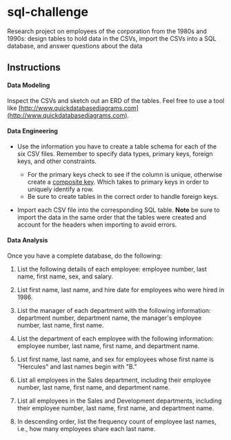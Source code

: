 # sql-challenge
Research project on employees of the corporation from the 1980s and 1990s: design tables to hold data in the CSVs, import the CSVs into a SQL database, and answer questions about the data

## Instructions

#### Data Modeling

Inspect the CSVs and sketch out an ERD of the tables. Feel free to use a tool like [http://www.quickdatabasediagrams.com](http://www.quickdatabasediagrams.com).

#### Data Engineering

* Use the information you have to create a table schema for each of the six CSV files. Remember to specify data types, primary keys, foreign keys, and other constraints.

  * For the primary keys check to see if the column is unique, otherwise create a [composite key](https://en.wikipedia.org/wiki/Compound_key). Which takes to primary keys in order to uniquely identify a row.
  * Be sure to create tables in the correct order to handle foreign keys.

* Import each CSV file into the corresponding SQL table. **Note** be sure to import the data in the same order that the tables were created and account for the headers when importing to avoid errors.

#### Data Analysis

Once you have a complete database, do the following:

1. List the following details of each employee: employee number, last name, first name, sex, and salary.

2. List first name, last name, and hire date for employees who were hired in 1986.

3. List the manager of each department with the following information: department number, department name, the manager's employee number, last name, first name.

4. List the department of each employee with the following information: employee number, last name, first name, and department name.

5. List first name, last name, and sex for employees whose first name is "Hercules" and last names begin with "B."

6. List all employees in the Sales department, including their employee number, last name, first name, and department name.

7. List all employees in the Sales and Development departments, including their employee number, last name, first name, and department name.

8. In descending order, list the frequency count of employee last names, i.e., how many employees share each last name.

